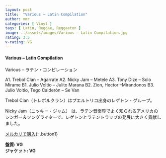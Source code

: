 ```yaml
---
layout: post
title:  "Various – Latin Compilation"
author: mmr
categories: [ Vinyl ]
tags: [ Latin, Reggae, Reggaeton ]
image: ../assets/images/Various – Latin Compilation.jpg
rating: 3.5
v-rating: VG
---
```


#### Various – Latin Compilation

Various – ラテン・コンピレーション

A1. Trebol Clan – Agarrate
A2. Nicky Jam – Metele
A3. Tony Dize – Solo Mirame
B1. Julio Voltio – Julito Marana
B2. Zion, Hector –Mirandonos
B3. Julio Voltio, Tego Calderón – Se Van

Trebol Clan（トレボルクラン）はプエルトリコ出身のレゲトン・グループ。

Nicky Jam（ニッキー・ジャム） は、ラテン音楽界でよく知られるアメリカのシンガー＆ソングライターで、レゲトンとラテントラップの発展に大きく貢献しました。


[メルカリで購入](https://jp.mercari.com/item/m58940347986?afid=6142608987){: .button1}

<div class="mt-4 mb-4 d-flex align-items-center">
<strong class="mr-1">盤質: VG</strong>
</div>
<div class="mt-4 mb-4 d-flex align-items-center">
<strong class="mr-1">ジャケット: VG</strong>
</div>
